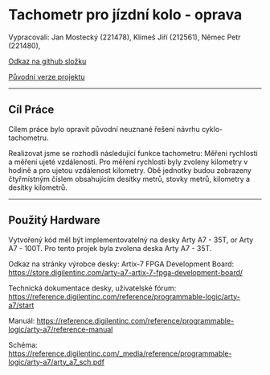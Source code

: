 # Tachometr pro jízdní kolo - oprava

Vypracovali: Jan Mostecký (221478), Klimeš Jiří (212561), Němec Petr (221480), 

[Odkaz na github složku](https://github.com/JanMostecky/Digital-electronics-1/tree/main/projekt%20-%20oprava)

[Původní verze projektu](https://github.com/JanMostecky/Digital-electronics-1/tree/main/project)

------------------------------

## Cíl Práce

Cílem práce bylo opravit původní neuznané řešení návrhu cyklo-tachometru. 

Realizovat jsme se rozhodli následující funkce tachometru: Měření rychlosti a měření ujeté vzdálenosti. 
Pro měření rychlosti byly zvoleny kilometry v hodině a pro ujetou vzdálenost kilometry. Obě jednotky budou zobrazeny čtyřmístným číslem obsahujícím desítky metrů, stovky metrů, kilometry a desítky kilometrů. 

-----------------------------

## Použitý Hardware

Vytvořený kód měl být implementovatelný na desky Arty A7 - 35T, or Arty A7 - 100T. Pro tento projek byla zvolena deska Arty A7 - 35T.

Odkaz na stránky výrobce desky: Artix-7 FPGA Development Board:
https://store.digilentinc.com/arty-a7-artix-7-fpga-development-board/

Technická dokumentace desky, uživatelské fórum: 
https://reference.digilentinc.com/reference/programmable-logic/arty-a7/start

Manuál:
https://reference.digilentinc.com/reference/programmable-logic/arty-a7/reference-manual

Schéma:
https://reference.digilentinc.com/_media/reference/programmable-logic/arty-a7/arty_a7_sch.pdf

